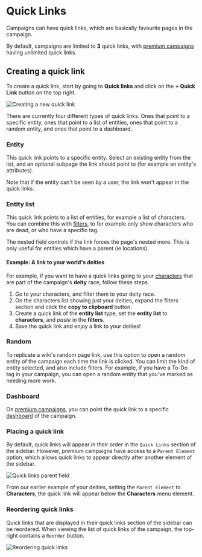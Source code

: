 # Quick Links

Campaigns can have quick links, which are basically favourite pages in the campaign.

By default, campaigns are limited to **3** quick links, with [premium campaigns](https://kanka.io/en-US/premium) having unlimited quick links.

## Creating a quick link

To create a quick link, start by going to **Quick links** and click on the **+ Quick Link** button on the top right.

![Creating a new quick link](img/quick-links.png)

There are currently four different types of quick links. Ones that point to a specific entity, ones that point to a list of entities, ones that point to a random entity, and ones that point to a dashboard.

### Entity

This quick link points to a specific entity. Select an existing entity from the list, and an optional subpage the link should point to (for example an entity's attributes).

Note that if the entity can't be seen by a user, the link won't appear in the quick links.

### Entity list

This quick link points to a list of entities, for example a list of characters. You can combine this with [filters](/advanced/filters), to for example only show characters who are dead, or who have a specific tag.

The nested field controls if the link forces the page's nested more. This is only useful for entities which have a parent (ie locations).

#### Example: A link to your world's deities

For example, if you want to have a quick links going to your [characters](/entities/characters) that are part of the campaign's **deity** race, follow these steps.

1. Go to your characters, and filter them to your deity race.
2. On the characters list showing just your deities, expand the filters section and click the **copy to clipboard** button.
3. Create a quick link of the **entity list** type, set the **entity list** to **characters**, and _paste_ in the **filters**.
4. Save the quick link and enjoy a link to your deities!

### Random

To replicate a wiki's random page link, use this option to open a random entity of the campaign each time the link is clicked. You can limit the kind of entity selected, and also include filters. For example, if you have a To-Do tag in your campaign, you can open a random entity that you've marked as needing more work.

### Dashboard

On [premium campaigns](https://kanka.io/en-US/premium), you can point the quick link to a specific [dashboard](/guides/campaigns) of the campaign.

### Placing a quick link

By default, quick links will appear in their order in the `Quick Links` section of the sidebar. However, premium campaigns have access to a `Parent Element` option, which allows quick links to appear directly after another element of the sidebar. 

![Quick links parent field](img/quick-links-parent.png)

From our earlier example of your deities, setting the `Parent Element` to **Characters**, the quick link will appear below the **Characters** menu element.

### Reordering quick links

Quick links that are displayed in their quick links section of the sidebar can be reordered. When viewing the list of quick links of the campaign, the top-right contains a `Reorder` button.


![Reordering quick links](img/quick-links-reorder.png)
